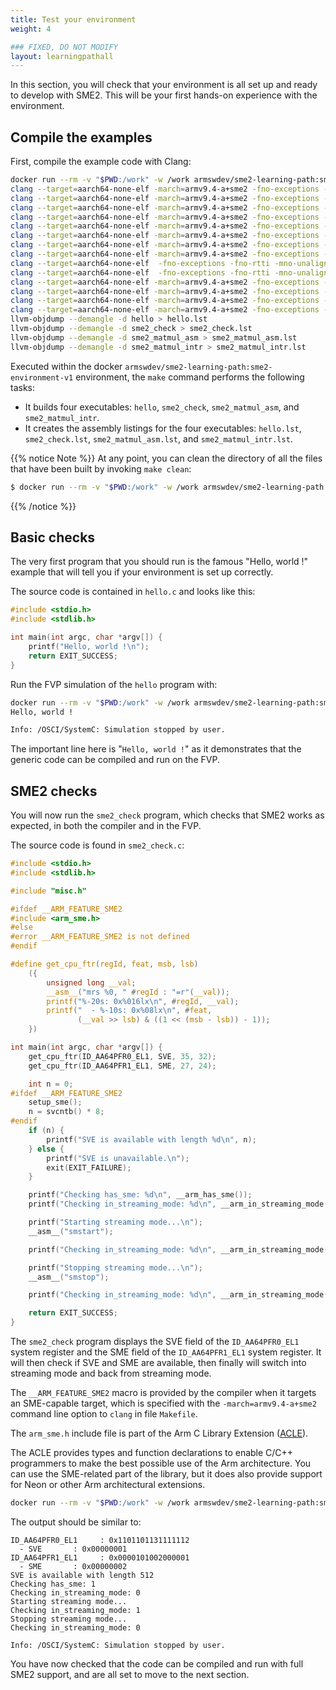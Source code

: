 ```yaml
---
title: Test your environment
weight: 4

### FIXED, DO NOT MODIFY
layout: learningpathall
---
```


In this section, you will check that your environment is all set up and ready to develop with SME2. This will be your first hands-on experience with the environment.

## Compile the examples

First, compile the example code with Clang:

```BASH { output_lines="2-19" }
docker run --rm -v "$PWD:/work" -w /work armswdev/sme2-learning-path:sme2-environment-v1 make
clang --target=aarch64-none-elf -march=armv9.4-a+sme2 -fno-exceptions -fno-rtti -mno-unaligned-access -O2 -Wall -std=c99 -nostartfiles -lcrt0-semihost -lsemihost -Wl,--defsym=__boot_flash=0x80000000 -Wl,--defsym=__flash=0x80001000 -Wl,--defsym=__ram=0x81000000 -T picolibc.ld -o hello hello.c
clang --target=aarch64-none-elf -march=armv9.4-a+sme2 -fno-exceptions -fno-rtti -mno-unaligned-access -O2 -Wall -std=c99 -c -o sme2_check.o sme2_check.c
clang --target=aarch64-none-elf -march=armv9.4-a+sme2 -fno-exceptions -fno-rtti -mno-unaligned-access -O2 -Wall -std=c99 -c -o misc.o misc.c
clang --target=aarch64-none-elf -march=armv9.4-a+sme2 -fno-exceptions -fno-rtti -mno-unaligned-access -O2 -Wall -std=c99 -nostartfiles -lcrt0-semihost -lsemihost -Wl,--defsym=__boot_flash=0x80000000 -Wl,--defsym=__flash=0x80001000 -Wl,--defsym=__ram=0x81000000 -T picolibc.ld -o sme2_check sme2_check.o misc.o
clang --target=aarch64-none-elf -march=armv9.4-a+sme2 -fno-exceptions -fno-rtti -mno-unaligned-access -O2 -Wall -std=c99 -DIMPL=asm -c -o main_asm.o main.c
clang --target=aarch64-none-elf -march=armv9.4-a+sme2 -fno-exceptions -fno-rtti -mno-unaligned-access -O2 -Wall -std=c99 -c -o matmul_asm.o matmul_asm.c
clang --target=aarch64-none-elf -march=armv9.4-a+sme2 -fno-exceptions -fno-rtti -mno-unaligned-access -O2 -Wall -std=c99 -c -o matmul_asm_impl.o matmul_asm_impl.S
clang --target=aarch64-none-elf -march=armv9.4-a+sme2 -fno-exceptions -fno-rtti -mno-unaligned-access -O2 -Wall -std=c99 -c -o preprocess_l_asm.o preprocess_l_asm.S
clang --target=aarch64-none-elf  -fno-exceptions -fno-rtti -mno-unaligned-access -O2 -Wall -std=c99 -c -o matmul_vanilla.o matmul_vanilla.c
clang --target=aarch64-none-elf  -fno-exceptions -fno-rtti -mno-unaligned-access -O2 -Wall -std=c99 -c -o preprocess_vanilla.o preprocess_vanilla.c
clang --target=aarch64-none-elf -march=armv9.4-a+sme2 -fno-exceptions -fno-rtti -mno-unaligned-access -O2 -Wall -std=c99 -nostartfiles -lcrt0-semihost -lsemihost -Wl,--defsym=__boot_flash=0x80000000 -Wl,--defsym=__flash=0x80001000 -Wl,--defsym=__ram=0x81000000 -T picolibc.ld -o sme2_matmul_asm main_asm.o matmul_asm.o matmul_asm_impl.o preprocess_l_asm.o matmul_vanilla.o preprocess_vanilla.o misc.o
clang --target=aarch64-none-elf -march=armv9.4-a+sme2 -fno-exceptions -fno-rtti -mno-unaligned-access -O2 -Wall -std=c99 -DIMPL=intr -c -o main_intr.o main.c
clang --target=aarch64-none-elf -march=armv9.4-a+sme2 -fno-exceptions -fno-rtti -mno-unaligned-access -O2 -Wall -std=c99 -c -o matmul_intr.o matmul_intr.c
clang --target=aarch64-none-elf -march=armv9.4-a+sme2 -fno-exceptions -fno-rtti -mno-unaligned-access -O2 -Wall -std=c99 -nostartfiles -lcrt0-semihost -lsemihost -Wl,--defsym=__boot_flash=0x80000000 -Wl,--defsym=__flash=0x80001000 -Wl,--defsym=__ram=0x81000000 -T picolibc.ld -o sme2_matmul_intr main_intr.o matmul_intr.o matmul_vanilla.o preprocess_vanilla.o misc.o
llvm-objdump --demangle -d hello > hello.lst
llvm-objdump --demangle -d sme2_check > sme2_check.lst
llvm-objdump --demangle -d sme2_matmul_asm > sme2_matmul_asm.lst
llvm-objdump --demangle -d sme2_matmul_intr > sme2_matmul_intr.lst
```

 Executed within the docker ``armswdev/sme2-learning-path:sme2-environment-v1`` environment, the ``make`` command performs the following tasks:

- It builds four executables: ``hello``, ``sme2_check``, ``sme2_matmul_asm``, and ``sme2_matmul_intr``.
- It creates the assembly listings for the four executables: ``hello.lst``, ``sme2_check.lst``, ``sme2_matmul_asm.lst``, and ``sme2_matmul_intr.lst``.

{{% notice Note %}}
At any point, you can clean the directory of all the files that have been built by invoking ``make clean``:

```BASH
$ docker run --rm -v "$PWD:/work" -w /work armswdev/sme2-learning-path:sme2-environment-v1 make clean
```
{{% /notice %}}

## Basic checks

The very first program that you should run is the famous "Hello, world !" example that
will tell you if your environment is set up correctly. 

The source code is contained in ``hello.c`` and looks like this:

```C
#include <stdio.h>
#include <stdlib.h>

int main(int argc, char *argv[]) {
    printf("Hello, world !\n");
    return EXIT_SUCCESS;
}
```

Run the FVP simulation of the ``hello`` program with:

```BASH { output_lines="2-4" }
docker run --rm -v "$PWD:/work" -w /work armswdev/sme2-learning-path:sme2-environment-v1 ./run-fvp.sh hello
Hello, world !

Info: /OSCI/SystemC: Simulation stopped by user.
```

The important line here is "``Hello, world !``" as it demonstrates that the generic code
can be compiled and run on the FVP.

## SME2 checks

You will now run the ``sme2_check`` program, which checks that SME2 works as
expected, in both the compiler and in the FVP. 

The source code is found in
``sme2_check.c``:

```C
#include <stdio.h>
#include <stdlib.h>

#include "misc.h"

#ifdef __ARM_FEATURE_SME2
#include <arm_sme.h>
#else
#error __ARM_FEATURE_SME2 is not defined
#endif

#define get_cpu_ftr(regId, feat, msb, lsb)                                     \
    ({                                                                         \
        unsigned long __val;                                                   \
        __asm__("mrs %0, " #regId : "=r"(__val));                              \
        printf("%-20s: 0x%016lx\n", #regId, __val);                            \
        printf("  - %-10s: 0x%08lx\n", #feat,                                  \
               (__val >> lsb) & ((1 << (msb - lsb)) - 1));                     \
    })

int main(int argc, char *argv[]) {
    get_cpu_ftr(ID_AA64PFR0_EL1, SVE, 35, 32);
    get_cpu_ftr(ID_AA64PFR1_EL1, SME, 27, 24);

    int n = 0;
#ifdef __ARM_FEATURE_SME2
    setup_sme();
    n = svcntb() * 8;
#endif
    if (n) {
        printf("SVE is available with length %d\n", n);
    } else {
        printf("SVE is unavailable.\n");
        exit(EXIT_FAILURE);
    }

    printf("Checking has_sme: %d\n", __arm_has_sme());
    printf("Checking in_streaming_mode: %d\n", __arm_in_streaming_mode());

    printf("Starting streaming mode...\n");
    __asm__("smstart");

    printf("Checking in_streaming_mode: %d\n", __arm_in_streaming_mode());

    printf("Stopping streaming mode...\n");
    __asm__("smstop");

    printf("Checking in_streaming_mode: %d\n", __arm_in_streaming_mode());

    return EXIT_SUCCESS;
}
```

The ``sme2_check`` program displays the SVE field of the ``ID_AA64PFR0_EL1`` system register and the SME field of the ``ID_AA64PFR1_EL1`` system register. It will then check if SVE and SME are available, then finally will switch into streaming mode and back from streaming mode.  

The ``__ARM_FEATURE_SME2`` macro is provided by the compiler when it targets an SME-capable target, which is specified with the ``-march=armv9.4-a+sme2`` command line option to ``clang`` in
file ``Makefile``. 

The ``arm_sme.h`` include file is part of the Arm C Library
Extension ([ACLE](https://arm-software.github.io/acle/main/)). 

The ACLE provides types and function declarations to enable C/C++ programmers to make the best possible use of the Arm architecture. You can use the SME-related part of the library, but it does also provide support for Neon or other Arm architectural extensions.

```BASH
docker run --rm -v "$PWD:/work" -w /work armswdev/sme2-learning-path:sme2-environment-v1 ./run-fvp.sh sme2_check
```

The output should be similar to:

```TXT
ID_AA64PFR0_EL1     : 0x1101101131111112
  - SVE       : 0x00000001
ID_AA64PFR1_EL1     : 0x0000101002000001
  - SME       : 0x00000002
SVE is available with length 512
Checking has_sme: 1
Checking in_streaming_mode: 0
Starting streaming mode...
Checking in_streaming_mode: 1
Stopping streaming mode...
Checking in_streaming_mode: 0

Info: /OSCI/SystemC: Simulation stopped by user.
```

You have now checked that the code can be compiled and run with full SME2 support, and are all set to move to the next section.
